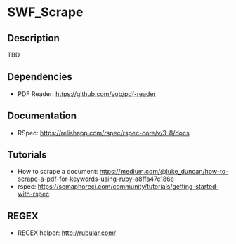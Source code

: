 # SWF_Scrape

## Description
TBD

## Dependencies
- PDF Reader: https://github.com/yob/pdf-reader

## Documentation
- RSpec: https://relishapp.com/rspec/rspec-core/v/3-8/docs

## Tutorials
- How to scrape a document: https://medium.com/@luke_duncan/how-to-scrape-a-pdf-for-keywords-using-ruby-a8ffa47c186e
- rspec: https://semaphoreci.com/community/tutorials/getting-started-with-rspec

## REGEX
- REGEX helper: http://rubular.com/
